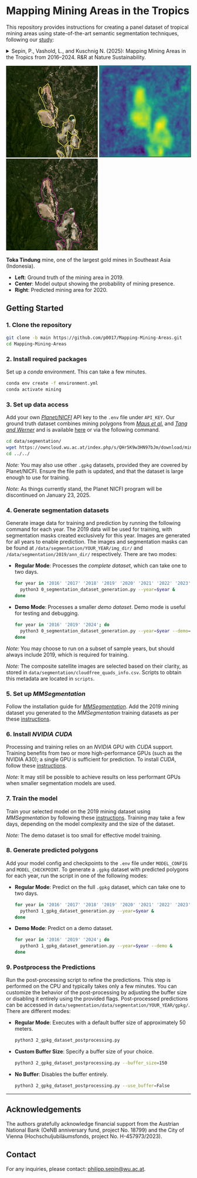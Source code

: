 # Mapping Mining Areas in the Tropics

This repository provides instructions for creating a panel dataset of tropical mining areas using state-of-the-art semantic segmentation techniques, following our [study](https://www.kuschnig.eu/files/wp_mapping-mines_wip.pdf):

<details>
  <summary>
    Sepin, P., Vashold, L., and Kuschnig N. (2025): Mapping Mining Areas in the Tropics from 2016–2024. R&R at Nature Sustainability.
  </summary>
  Mining provides crucial materials for the global economy and the climate transition, but has potentially severe adverse environmental and social impacts. Currently, the analysis of such impacts is obstructed by the poor availability of data on mining activity — particularly in regions most affected. 
  In this paper, we present a novel panel dataset of mining areas in the tropical belt from 2016 to 2024. We use a transformer-based segmentation model, trained on an extensive dataset of mining polygons from the literature, to automatically delineate mining areas in satellite imagery over time. 
  The resulting dataset features improved accuracy and reduced noise from human errors, and can readily be extended to cover new locations and points in time as they become available. Our comprehensive dataset of mining areas can be used to assess local environmental, social, and economic impacts of mining activity in regions where conventional data is not available or incomplete. 
</details>

<p float="center">
  <img src="resources/toka_mine.PNG" width="250" />
  <img src="resources/toka_mine_prob.PNG" width="250" /> 
  <img src="resources/toka_mine_pred.PNG" width="250" />
</p>

**Toka Tindung** mine, one of the largest gold mines in Southeast Asia (Indonesia).
- **Left**: Ground truth of the mining area in 2019.
- **Center**: Model output showing the probability of mining presence.
- **Right**: Predicted mining area for 2020.


## Getting Started
### 1. Clone the repository
   ```bash
   git clone -b main https://github.com/p0017/Mapping-Mining-Areas.git
   cd Mapping-Mining-Areas
   ```

### 2. Install required packages
Set up a *conda* environment. This can take a few minutes.
   ```bash
   conda env create -f environment.yml
   conda activate mining
   ```

### 3. Set up data access

Add your own [*Planet/NICFI*](https://www.planet.com/nicfi/) API key to the `.env` file under `API_KEY`.
Our ground truth dataset combines mining polygons from [*Maus et al.*](https://www.nature.com/articles/s41597-022-01547-4) and [*Tang and Werner*](https://www.nature.com/articles/s43247-023-00805-6) and is available [here](https://owncloud.wu.ac.at/index.php/s/QHr5K9w3HN97bJm/download/mining_polygons_combined.gpkg) or via the following command.
   ```bash
   cd data/segmentation/
   wget https://owncloud.wu.ac.at/index.php/s/QHr5K9w3HN97bJm/download/mining_polygons_combined.gpkg
   cd ../../
   ```

*Note:* You may also use other `.gpkg` datasets, provided they are covered by Planet/NICFI. Ensure the file path is updated, and that the dataset is large enough to use for training.

*Note:* As things currently stand, the Planet NICFI program will be discontinued on January 23, 2025.

### 4. Generate segmentation datasets
Generate image data for training and prediction by running the following command for each year.
The 2019 data will be used for training, with segmentation masks created exclusively for this year. Images are  generated for all years to enable prediction.
The images and segmentation masks can be found at `/data/segmentation/YOUR_YEAR/img_dir/` and `/data/segmentation/2019/ann_dir/` respectively.
There are two modes:

- **Regular Mode**: Processes the *complete dataset*, which can take one to two days.
   ```bash
   for year in '2016' '2017' '2018' '2019' '2020' '2021' '2022' '2023' '2024'; do
     python3 0_segmentation_dataset_generation.py --year=$year &
   done
   ```
- **Demo Mode**: Processes a smaller *demo dataset*. Demo mode is useful for testing and debugging.
   ```bash
   for year in '2016' '2019' '2024'; do
     python3 0_segmentation_dataset_generation.py --year=$year --demo='True' &
   done
   ```

*Note:* You may choose to run on a subset of sample years, but should always include 2019, which is required for training.

*Note:* The composite satellite images are selected based on their clarity, as stored in `data/segmentation/cloudfree_quads_info.csv`. Scripts to obtain this metadata are located in `scripts`.

### 5. Set up *MMSegmentation*
Follow the installation guide for [*MMSegmentation*](https://mmsegmentation.readthedocs.io/en/main/get_started.html).
Add the 2019 mining dataset you generated to the *MMSegmentation* training datasets as per these [instructions](https://mmsegmentation.readthedocs.io/en/main/advanced_guides/add_datasets.html).

### 6. Install *NVIDIA CUDA*
Processing and training relies on an *NVIDIA* GPU with *CUDA* support. Training benefits from two or more high-performance GPUs (such as the NVIDIA A30); a single GPU is sufficient for prediction.
To install *CUDA*, follow these [instructions](https://docs.NVIDIA.com/cuda/cuda-installation-guide-linux/).

*Note:* It may still be possible to achieve results on less performant GPUs when smaller segmentation models are used.

### 7. Train the model
Train your selected model on the 2019 mining dataset using *MMSegmentation* by following these [instructions](https://mmsegmentation.readthedocs.io/en/main/user_guides/4_train_test.html). Training may take a few days, depending on the model complexity and the size of the dataset. 

*Note:* The demo dataset is too small for effective model training.

### 8. Generate predicted polygons
Add your model config and checkpoints to the `.env` file under `MODEL_CONFIG` and `MODEL_CHECKPOINT`.
To generate a `.gpkg` dataset with predicted polygons for each year, run the script in one of the following modes:
- **Regular Mode**: Predict on the full `.gpkg` dataset, which can take one to two days.
    ```bash
    for year in '2016' '2017' '2018' '2019' '2020' '2021' '2022' '2023' '2024'; do
      python3 1_gpkg_dataset_generation.py --year=$year &
    done
    ```
- **Demo Mode**:  Predict on a demo dataset.
    ```bash
    for year in '2016' '2019' '2024'; do
      python3 1_gpkg_dataset_generation.py --year=$year --demo &
    done
    ```

### 9. Postprocess the Predictions
Run the post-processing script to refine the predictions. This step is performed on the CPU and typically takes only a few minutes. You can customize the behavior of the post-processing by adjusting the buffer size or disabling it entirely using the provided flags. Post-processed predictions can be accessed in `data/segmentation/data/segmentation/YOUR_YEAR/gpkg/`.
There are different modes:
- **Regular Mode**: Executes with a default buffer size of approximately 50 meters.  
  ```bash
  python3 2_gpkg_dataset_postprocessing.py
  ```
- **Custom Buffer Size**: Specify a buffer size of your choice.  
  ```bash
  python3 2_gpkg_dataset_postprocessing.py --buffer_size=150
  ```
- **No Buffer**: Disables the buffer entirely.  
  ```bash
  python3 2_gpkg_dataset_postprocessing.py --use_buffer=False
  ```

---

## Acknowledgements
The authors gratefully acknowledge financial support from the Austrian National Bank (OeNB anniversary fund, project No. 18799) and the City of Vienna (Hochschuljubiläumsfonds, project No. H-457973/2023).

## Contact
For any inquiries, please contact: [philipp.sepin@wu.ac.at](mailto:philipp.sepin@wu.ac.at).
